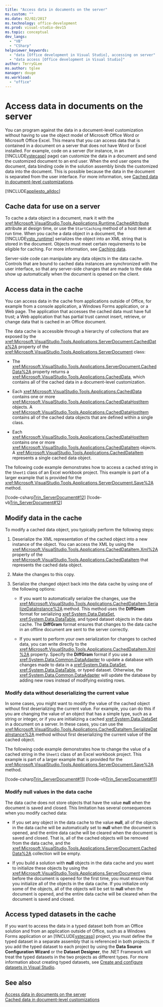 ```yaml
---
title: "Access data in documents on the server"
ms.custom: ""
ms.date: 02/02/2017
ms.technology: office-development
ms.prod: visual-studio-dev15
ms.topic: conceptual
dev_langs:
  - "VB"
  - "CSharp"
helpviewer_keywords:
  - "data [Office development in Visual Studio], accessing on server"
  - "data access [Office development in Visual Studio]"
author: TerryGLee
ms.author: tglee
manager: douge
ms.workload:
  - "office"
---
```

# Access data in documents on the server
  You can program against the data in a document-level customization without having to use the object model of Microsoft Office Word or Microsoft Office Excel. This means that you can access data that is contained in a document on a server that does not have Word or Excel installed. For example, code on a server (for instance, in an [!INCLUDE[vstecasp](../sharepoint/includes/vstecasp-md.md)] page) can customize the data in a document and send the customized document to an end user. When the end user opens the document, data binding code in the solution assembly binds the customized data into the document. This is possible because the data in the document is separated from the user interface. For more information, see [Cached data in document-level customizations](../vsto/cached-data-in-document-level-customizations.md).  

 [!INCLUDE[appliesto_alldoc](../vsto/includes/appliesto-alldoc-md.md)]  

## Cache data for use on a server  
 To cache a data object in a document, mark it with the <xref:Microsoft.VisualStudio.Tools.Applications.Runtime.CachedAttribute> attribute at design time, or use the `StartCaching` method of a host item at run time. When you cache a data object in a document, the [!INCLUDE[vsto_runtime](../vsto/includes/vsto-runtime-md.md)] serializes the object into an XML string that is stored in the document. Objects must meet certain requirements to be eligible for caching. For more information, see [Caching data](../vsto/caching-data.md).  

 Server-side code can manipulate any data objects in the data cache. Controls that are bound to cached data instances are synchronized with the user interface, so that any server-side changes that are made to the data show up automatically when the document is opened on the client.  

## Access data in the cache  
 You can access data in the cache from applications outside of Office, for example from a console application, a Windows Forms application, or a Web page. The application that accesses the cached data must have full trust; a Web application that has partial trust cannot insert, retrieve, or change data that is cached in an Office document.  

 The data cache is accessible through a hierarchy of collections that are exposed by the <xref:Microsoft.VisualStudio.Tools.Applications.ServerDocument.CachedData%2A> property of the <xref:Microsoft.VisualStudio.Tools.Applications.ServerDocument> class:  

-   The <xref:Microsoft.VisualStudio.Tools.Applications.ServerDocument.CachedData%2A> property returns a <xref:Microsoft.VisualStudio.Tools.Applications.CachedData>, which contains all of the cached data in a document-level customization.  

-   Each <xref:Microsoft.VisualStudio.Tools.Applications.CachedData> contains one or more <xref:Microsoft.VisualStudio.Tools.Applications.CachedDataHostItem> objects. A <xref:Microsoft.VisualStudio.Tools.Applications.CachedDataHostItem> contains all of the cached data objects that are defined within a single class.  

-   Each <xref:Microsoft.VisualStudio.Tools.Applications.CachedDataHostItem> contains one or more <xref:Microsoft.VisualStudio.Tools.Applications.CachedDataItem> objects. A <xref:Microsoft.VisualStudio.Tools.Applications.CachedDataItem> represents a single cached data object.  

 The following code example demonstrates how to access a cached string in the `Sheet1` class of an Excel workbook project. This example is part of a larger example that is provided for the <xref:Microsoft.VisualStudio.Tools.Applications.ServerDocument.Save%2A> method.  

 [!code-csharp[Trin_ServerDocument#12](../vsto/codesnippet/CSharp/Trin_ServerDocument/Form1.cs#12)]
 [!code-vb[Trin_ServerDocument#12](../vsto/codesnippet/VisualBasic/Trin_ServerDocument/Form1.vb#12)]  

## Modify data in the cache  
 To modify a cached data object, you typically perform the following steps:  

1.  Deserialize the XML representation of the cached object into a new instance of the object. You can access the XML by using the <xref:Microsoft.VisualStudio.Tools.Applications.CachedDataItem.Xml%2A> property of the <xref:Microsoft.VisualStudio.Tools.Applications.CachedDataItem> that represents the cached data object.  

2.  Make the changes to this copy.  

3.  Serialize the changed object back into the data cache by using one of the following options:  

    -   If you want to automatically serialize the changes, use the <xref:Microsoft.VisualStudio.Tools.Applications.CachedDataItem.SerializeDataInstance%2A> method. This method uses the **DiffGram** format for serializing <xref:System.Data.DataSet>, <xref:System.Data.DataTable>, and typed dataset objects in the data cache. The **DiffGram** format ensures that changes to the data cache in an offline document are sent to the server correctly.  

    -   If you want to perform your own serialization for changes to cached data, you can write directly to the <xref:Microsoft.VisualStudio.Tools.Applications.CachedDataItem.Xml%2A> property. Specify the **DiffGram** format if you use a <xref:System.Data.Common.DataAdapter> to update a database with changes made to data in a <xref:System.Data.DataSet>, <xref:System.Data.DataTable>, or typed dataset. Otherwise, the <xref:System.Data.Common.DataAdapter> will update the database by adding new rows instead of modifying existing rows.  

### Modify data without deserializing the current value  
 In some cases, you might want to modify the value of the cached object without first deserializing the current value. For example, you can do this if you are changing the value of an object that has a simple type, such as a string or integer, or if you are initializing a cached <xref:System.Data.DataSet> in a document on a server. In these cases, you can use the <xref:Microsoft.VisualStudio.Tools.Applications.CachedDataItem.SerializeDataInstance%2A> method without first deserializing the current value of the cached object.  

 The following code example demonstrates how to change the value of a cached string in the `Sheet1` class of an Excel workbook project. This example is part of a larger example that is provided for the <xref:Microsoft.VisualStudio.Tools.Applications.ServerDocument.Save%2A> method.  

 [!code-csharp[Trin_ServerDocument#11](../vsto/codesnippet/CSharp/Trin_ServerDocument/Form1.cs#11)]
 [!code-vb[Trin_ServerDocument#11](../vsto/codesnippet/VisualBasic/Trin_ServerDocument/Form1.vb#11)]  

### Modify null values in the data cache  
 The data cache does not store objects that have the value **null** when the document is saved and closed. This limitation has several consequences when you modify cached data:  

-   If you set any object in the data cache to the value **null**, all of the objects in the data cache will be automatically set to **null** when the document is opened, and the entire data cache will be cleared when the document is saved and closed. That is, all of the cached objects will be removed from the data cache, and the <xref:Microsoft.VisualStudio.Tools.Applications.ServerDocument.CachedData%2A> collection will be empty.  

-   If you build a solution with **null** objects in the data cache and you want to initialize these objects by using the <xref:Microsoft.VisualStudio.Tools.Applications.ServerDocument> class before the document is opened for the first time, you must ensure that you initialize all of the objects in the data cache. If you initialize only some of the objects, all of the objects will be set to **null** when the document is opened, and the entire data cache will be cleared when the document is saved and closed.  

## Access typed datasets in the cache  
 If you want to access the data in a typed dataset both from an Office solution and from an application outside of Office, such as a Windows Forms application or an [!INCLUDE[vstecasp](../sharepoint/includes/vstecasp-md.md)] project, you must define the typed dataset in a separate assembly that is referenced in both projects. If you add the typed dataset to each project by using the **Data Source Configuration Wizard** or the **Dataset Designer**, the .NET Framework will treat the typed datasets in the two projects as different types. For more information about creating typed datasets, see [Create and configure datasets in Visual Studio](/visualstudio/data-tools/create-and-configure-datasets-in-visual-studio).  

## See also  
 [Access data in documents on the server](../vsto/accessing-data-in-documents-on-the-server.md)   
 [Cached data in document-level customizations](../vsto/cached-data-in-document-level-customizations.md)  

